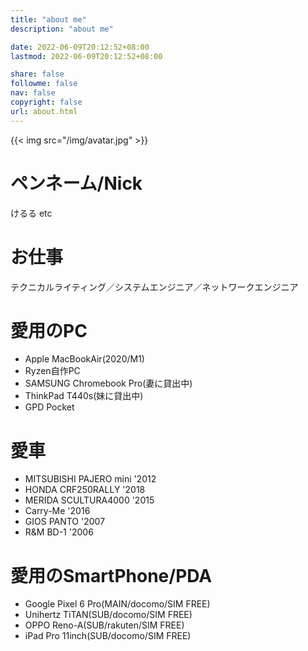 ```yaml
---
title: "about me"
description: "about me"

date: 2022-06-09T20:12:52+08:00
lastmod: 2022-06-09T20:12:52+08:00

share: false
followme: false
nav: false
copyright: false
url: about.html
---
```


{{< img src="/img/avatar.jpg" >}}

# ペンネーム/Nick
けるる etc

# お仕事
テクニカルライティング／システムエンジニア／ネットワークエンジニア

# 愛用のPC
- Apple MacBookAir(2020/M1)
- Ryzen自作PC
- SAMSUNG Chromebook Pro(妻に貸出中)
- ThinkPad T440s(妹に貸出中)
- GPD Pocket

<!--
- Surface Pro 4(故障)
- NEC LAVIE ProMobile(売却)
- HP Pavilion x2 10-n100(退役)
- hp Chromebook11(退役)
- VAIO TypeF(退役)
- SurfaceRT(コレクション)
- VAIO TypeP(コレクション)
-->

# 愛車
- MITSUBISHI PAJERO mini '2012
- HONDA CRF250RALLY '2018
- MERIDA SCULTURA4000 '2015
- Carry-Me '2016
- GIOS PANTO '2007
- R&M BD-1 '2006

# 愛用のSmartPhone/PDA
- Google Pixel 6 Pro(MAIN/docomo/SIM FREE)
- Unihertz TiTAN(SUB/docomo/SIM FREE)
- OPPO Reno-A(SUB/rakuten/SIM FREE)
- iPad Pro 11inch(SUB/docomo/SIM FREE)

<!-- 
- iPhoneSE 2nd(MAIN/docomo)
- Xperia 1(MAIN/docomo/SO-03L)
- Xperia XZ Premium(SUB/SIM FREE)
- BlackBerry Priv(SUB/SIM FREE)
- HUAWEI MediaPad M2(貸し出し中/SIM FREE)
- Nexus 6(SUB/SIM FREE)
- YOGA Tablet2 8 with Windows(SUB)
- Apple iPad Air(退役)
- SONY Tablet P(退役)
- SONY Xperia Z Ultra(退役/SIM FREE/やや故障)
- RIM Blackberry Q10(退役/SIM FREE)
- NOKIA Lumia920(退役/SIM FREE)
- iPhone5s(退役/docomo/故障)
- GALAXY Note(退役/docomo/SC-05D)
- MEDIAS WP(退役/docomo/N-06C)
- Xperia mini pro(退役/SIM FREE)
- Nokia N8(退役/SIM FREE)
- HTC Hero(退役/SIM FREE)
-->


